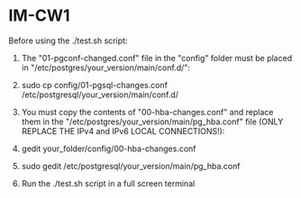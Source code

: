 # IM-CW1


Before using the ./test.sh script:

1. The "01-pgconf-changed.conf" file in the "config" folder must be placed in "/etc/postgres/your_version/main/conf.d/":
2. sudo cp config/01-pgsql-changes.conf /etc/postgresql/your_version/main/conf.d/

3. You must copy the contents of "00-hba-changes.conf" and replace them in the "/etc/postgres/your_version/main/pg_hba.conf" file (ONLY REPLACE THE IPv4 and IPv6 LOCAL CONNECTIONS!):

4. gedit your_folder/config/00-hba-changes.conf
5. sudo gedit /etc/postgresql/your_version/main/pg_hba.conf

6. Run the ./test.sh script in a full screen terminal
